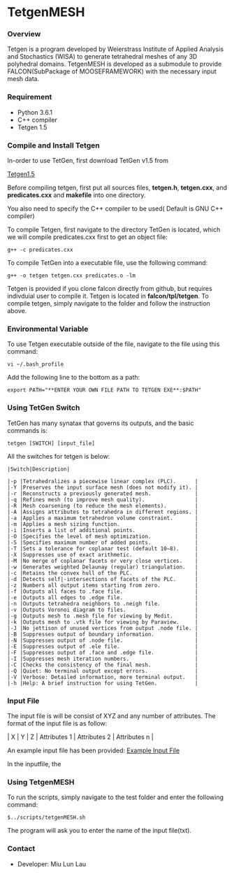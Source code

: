 # TetgenMESH #

### Overview ###

Tetgen is a program developed by Weierstrass Institute of Applied Analysis and Stochastics (WISA) to generate tetrahedral meshes of any 3D polyhedral domains. TetgenMESH is developed as a submodule to provide FALCON(SubPackage of MOOSEFRAMEWORK) with the necessary input mesh data.

### Requirement ###
* Python 3.6.1 
* C++ compiler 
* Tetgen 1.5

### Compile and Install Tetgen ###
In-order to use TetGen, first download TetGen v1.5 from 

[Tetgen1.5](http://wias-berlin.de/software/tetgen/)

Before compiling tetgen, first put all sources files, **tetgen.h**, **tetgen.cxx**, and **predicates.cxx** and **makefile** into one directory. 

You also need to specify the C++ compiler to be used( Default is GNU C++ compiler)

To compile Tetgen, first navigate to the directory TetGen is located, which we will compile predicates.cxx first to get an object file:

	
	g++ -c predicates.cxx
	

To compile TetGen into a executable file, use the following command:
	
	g++ -o tetgen tetgen.cxx predicates.o -lm

Tetgen is provided if you clone falcon directly from github, but requires indivduial user to compile it. Tetgen is located in **falcon/tpl/tetgen**. To compile tetgen, simply navigate to the folder and follow the instruction above. 
 
### Environmental Variable ###
To use Tetgen executable outside of the file, navigate to the file using this command:

	vi ~/.bash_profile

Add the following line to the bottom as a path:
	
	export PATH="**ENTER YOUR OWN FILE PATH TO TETGEN EXE**:$PATH"

### Using TetGen Switch ###
TetGen has many synatax that governs its outputs, and the basic commands is:

    tetgen [SWITCH] [input_file]

All the switches for tetgen is below:

```
|Switch|Description|

|-p |Tetrahedralizes a piecewise linear complex (PLC).      |
|-Y |Preserves the input surface mesh (does not modify it). |
|-r |Reconstructs a previously generated mesh.              |
|-q |Refines mesh (to improve mesh quality).                |
|-R |Mesh coarsening (to reduce the mesh elements).         |
|-A |Assigns attributes to tetrahedra in different regions. |
|-a |Applies a maximum tetrahedron volume constraint.       |
|-m |Applies a mesh sizing function.                        |
|-i |Inserts a list of additional points.                   |
|-O |Specifies the level of mesh optimization.              |
|-S |Specifies maximum number of added points.              |
|-T |Sets a tolerance for coplanar test (default 10−8).     |
|-X |Suppresses use of exact arithmetic.                    |
|-M |No merge of coplanar facets or very close vertices.    |
|-w |Generates weighted Delaunay (regular) triangulation.   |
|-c |Retains the convex hull of the PLC.                    |
|-d |Detects self|-intersections of facets of the PLC.      |
|-z |Numbers all output items starting from zero.           |
|-f |Outputs all faces to .face file.                       |
|-e |Outputs all edges to .edge file.                       |
|-n |Outputs tetrahedra neighbors to .neigh file.           |
|-v |Outputs Voronoi diagram to files.                      |
|-g |Outputs mesh to .mesh file for viewing by Medit.       |
|-k |Outputs mesh to .vtk file for viewing by Paraview.     |
|-J |No jettison of unused vertices from output .node file. |
|-B |Suppresses output of boundary information.             |
|-N |Suppresses output of .node file.                       |
|-E |Suppresses output of .ele file.                        |
|-F |Suppresses output of .face and .edge file.             |
|-I |Suppresses mesh iteration numbers.                     |
|-C |Checks the consistency of the final mesh.              |
|-Q |Quiet: No terminal output except errors.               |
|-V |Verbose: Detailed information, more terminal output.   |
|-h |Help: A brief instruction for using TetGen.            |

```
### Input File

The input file is will be consist of XYZ and any number of attributes. The format of the input file is as follow:

| X | Y | Z | Attributes 1 | Attributes 2 | Attributes n |

An example input file has been provided:
[Example Input File](https://raw.githubusercontent.com/laumiulun/TetgenMESH/master/Gamma.txt)

In the inputfile, the 
### Using TetgenMESH

To run the scripts, simply navigate to the test folder and enter the following command:

    $../scripts/tetgenMESH.sh

The program will ask you to enter the name of the input file(txt).



### Contact ###
* Developer: Miu Lun Lau
